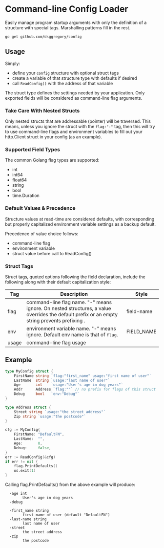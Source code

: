 # Command-line Config Loader

Easily manage program startup arguments with only the definition of a structure with special tags. Marshalling patterns fill in the rest. 

```shell
go get github.com/dsggregory/config
```

## Usage
Simply:
* define your `config` structure with optional struct tags
* create a variable of that structure type with defaults if desired
* call `ReadConfig()` with the address of that variable

The struct type defines the settings needed by your application. Only exported fields will be considered as command-line flag arguments.

### Take Care With Nested Structs
Only nested structs that are addressable (pointer) will be traversed. This means, unless you ignore the struct with the `flag:"-"` tag, then this will try to use command-line flags and environment variables to fill out your http.Client struct in your config (as an example).

### Supported Field Types
The common Golang flag types are supported:
* int
* int64
* float64
* string
* bool
* time.Duration

### Default Values & Precedence
Structure values at read-time are considered defaults, with corresponding but properly capitalized environment variable settings as a backup default.

Precedence of value choice follows:
* command-line flag
* environment variable
* struct value before call to ReadConfig()

### Struct Tags
Struct tags, quoted options following the field declaration, include the following along with their default capitalization style:

| Tag   | Description                                    | Style           |
|-------|------------------------------------------------|-----------------|
| flag  | command-line flag name. "-" means ignore. On nested structures, a value overrides the default prefix or an empty string prevents prefixing .    | field-name      |
| env   | environment variable name. "-" means ignore. Default env name is that of `flag`.  | FIELD_NAME      |
| usage | command-line flag usage                        |                 |

## Example

```go
type MyConfig struct {
	FirstName string `flag:"first_name" usage:"first name of user"`
	LastName  string `usage:"last name of user"`
	Age       int    `usage:"User's age in dog years"`
	Addr      Address `flag:""` // no prefix for flags of this struct
	Debug     bool   `env:"Debug"`
}

type Address struct {
	Street string `usage:"the street address"`
	Zip string `usage:"the postcode"`
}

cfg := MyConfig{
    FirstName: "DefaultFN",
    LastName:  "",
    Age:       0,
    Debug:     false,
}
err := ReadConfig(&cfg)
if err != nil {
	flag.PrintDefaults()
	os.exit(1)
}
```

Calling flag.PrintDefaults() from the above example will produce:
```text
  -age int
    	User's age in dog years
  -debug
    	
  -first_name string
    	first name of user (default "DefaultFN")
  -last-name string
    	last name of user
  -street
        the street address
  -zip
        the postcode
```
